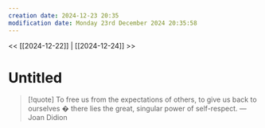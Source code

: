 ```yaml
---
creation date: 2024-12-23 20:35
modification date: Monday 23rd December 2024 20:35:58
---
```


<< [[2024-12-22]] | [[2024-12-24]] >>

# Untitled



> [!quote] To free us from the expectations of others, to give us back to ourselves � there lies the great, singular power of self-respect.
> — Joan Didion